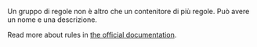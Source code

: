 Un gruppo di regole non è altro che un contenitore di più regole. Può avere un nome e una descrizione.

Read more about rules in [the official documentation](https://firefly-iii.readthedocs.io/en/latest/advanced/rules.html).